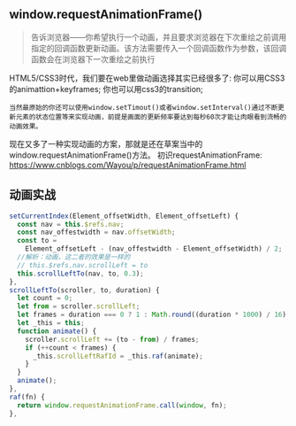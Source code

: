 ## window.requestAnimationFrame()
>告诉浏览器——你希望执行一个动画，并且要求浏览器在下次重绘之前调用指定的回调函数更新动画。该方法需要传入一个回调函数作为参数，该回调函数会在浏览器下一次重绘之前执行

HTML5/CSS3时代，我们要在web里做动画选择其实已经很多了:
你可以用CSS3的animattion+keyframes;
你也可以用css3的transition;
```
当然最原始的你还可以使用window.setTimout()或者window.setInterval()通过不断更新元素的状态位置等来实现动画，前提是画面的更新频率要达到每秒60次才能让肉眼看到流畅的动画效果。
```
现在又多了一种实现动画的方案，那就是还在草案当中的window.requestAnimationFrame()方法。
初识requestAnimationFrame:
https://www.cnblogs.com/Wayou/p/requestAnimationFrame.html

## 动画实战
```js
setCurrentIndex(Element_offsetWidth, Element_offsetLeft) {
  const nav = this.$refs.nav;
  const nav_offestwidth = nav.offsetWidth;
  const to =
    Element_offsetLeft - (nav_offestwidth - Element_offsetWidth) / 2;
  //解析：动画，这二者的效果是一样的
  // this.$refs.nav.scrollLeft = to
  this.scrollLeftTo(nav, to, 0.3);
},
scrollLeftTo(scroller, to, duration) {
  let count = 0;
  let from = scroller.scrollLeft;
  let frames = duration === 0 ? 1 : Math.round((duration * 1000) / 16);
  let _this = this;
  function animate() {
    scroller.scrollLeft += (to - from) / frames;
    if (++count < frames) {
      _this.scrollLeftRafId = _this.raf(animate);
    }
  }
  animate();
},
raf(fn) {
  return window.requestAnimationFrame.call(window, fn);
},
```